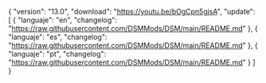 { "version": "13.0", "download": "https://youtu.be/bOgCpn5gjsA", "update": [ { "languaje": "en", "changelog": "https://raw.githubusercontent.com/DSMMods/DSM/main/README.md" }, { "languaje": "es", "changelog": "https://raw.githubusercontent.com/DSMMods/DSM/main/README.md" }, { "languaje": "pt", "changelog": "https://raw.githubusercontent.com/DSMMods/DSM/main/README.md" } ] }

